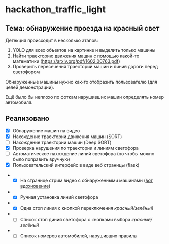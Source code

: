 # hackathon_traffic_light

## Тема: обнаружение проезда на красный свет
Детекция происходит в несколько этапов:
1. YOLO для всех объектов на картинке и выделить только машины
2. Найти траекторию движения машин с помощью какой-то математики (https://arxiv.org/pdf/1602.00763.pdf)
3. Проверить пересечения траекторий машин и линий дороги перед светофором

Обнаруженные машины нужно как-то отобразить пользователю (для целей демонстрации).

Ещё было бы неплохо по фоткам нарушивших машин определять номер автомобиля.

## Реализовано
- [x] Обнаружение машин на видео
- [x] Нахождение траектории движения машин (SORT)
- [ ] Нахождение траектории машин (Deep SORT)
- [x] Проверка нарушения по траектории и линиям светофора
- [ ] Автоматическое нахождение линий светофора (но чтобы можно было поправить вручную)
- [x] Пользовательский интерфейс в виде веб страницы (flask)
- - [x] На странице стрим видео с обнаруженными машинами ([вот вдохновение](https://www.pyimagesearch.com/2019/09/02/opencv-stream-video-to-web-browser-html-page/))
- - [x] Ручная установка линий светофора
- - [x] Одна стоп линия с кнопкой переключения _красный/зелёный_
- - [ ] Список стоп диний светофора с кнопками выбора _красный/зелёный_
- - [ ] Список номеров автомобилей, нарушивших правила
